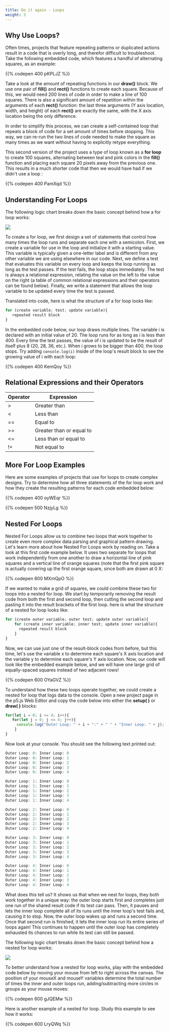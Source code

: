 ```yaml
---
title: Do it again - Loops
weight: 3
---
```

## Why Use Loops?

Often times, projects that feature repeating patterns or duplicated actions result in a code that is overly long, and therefor difficult to troubleshoot. Take the following embedded code, which features a handful of alternating squares, as an example:

{{% codepen 400 pKPLJZ %}}

Take a look at the amount of repeating functions in our **draw()** block. We use one pair of **fill()** and **rect()** functions to create each square. Because of this, we would need 200 lines of code in order to make a line of 100 squares. There is also a significant amount of repetition within the arguments of each **rect()** function: the last three arguments (Y axis location, width, and height) of each **rect()** are exactly the same, with the X axis location being the only difference.

In order to simplify this process, we can create a self-contained loop that repeats a block of code for a set amount of times before stopping. This way, we can re-run the two lines of code needed to make the square as many times as we want without having to explicitly retype everything. 

This second version of the project uses a type of loop known as a **for loop** to create 100 squares, alternating between teal and pink colors in the **fill()** function and placing each square 20 pixels away from the previous one. This results in a much shorter code that then we would have had if we didn't use a loop :

{{% codepen 400 PamXqd %}}

## Understanding For Loops

The following logic chart breaks down the basic concept behind how a for loop works:

![](/images/uploads/screen-shot-2019-05-31-at-12.35.35-pm.png)

To create a for loop, we first design a set of statements that control how many times the loop runs and separate each one with a semicolon. First, we create a variable for use in the loop and initialize it with a starting value. This variable is typically given a one-letter label and is different from any other variable we are using elsewhere in our code. Next, we define a test that evaluates this variable on every loop and keeps the loop running as long as the test passes. If the test fails, the loop stops immediately. The test is always a relational expression, relating the value on the left to the value on the right (a table of common relational expressions and their operators can be found below). Finally, we write a statement that allows the loop variable to be updated every time the test is passed. 

Translated into code, here is what the structure of a for loop looks like:

```javascript
for (create variable; test; update variable){
   repeated result block
}
```

In the embedded code below, our loop draws multiple lines. The variable i is declared with an initial value of 20. The loop runs for as long as i is less than 400. Every time the test passes, the value of i is updated to be the result of itself plus 8 (20, 28, 36, etc.). When i grows to be bigger than 400, the loop stops. Try adding `console.log(i)` inside of the loop's result block to see the growing value of i with each loop:

{{% codepen 400 KemQoy %}}

## Relational Expressions and their Operators

| Operator | Expression               |
| -------- | ------------------------ |
| \>       | Greater than             |
| <        | Less than                |
| ==       | Equal to                 |
| \>=      | Greater than or equal to |
| <=       | Less than or equal to    |
| !=       | Not equal to             |

## More For Loop Examples

Here are some examples of projects that use for loops to create complex designs. Try to determine how all three statements of the for loop work and how they create the resulting patterns for each code embedded below:

{{% codepen 400 oyWEqr %}}
<br>

{{% codepen 500 NzjyLg %}} 

## Nested For Loops

Nested For Loops allow us to combine two loops that work together to create even more complex data parsing and graphical pattern drawing. Let's learn more about how Nested For Loops work by reading on. Take a look at this first code example below. It uses two separate for loops that work independently from one another to draw a horizontal line of pink squares and a vertical line of orange squares (note that the first pink square is actually covering up the first orange square, since both are drawn at 0 X:

 {{% codepen 600 MXmQpO %}}

If we wanted to make a grid of squares, we could combine these two for loops into a nested for loop. We start by temporarily removing the result code from both the first and second loop, then cutting the second loop and pasting it into the result brackets of the first loop. here is what the structure of a nested for loop looks like:

```javascript
for (create outer variable; outer test; update outer variable){
    for (create inner variable; inner test; update inner variable){
      repeated result block
    }
}
```

Now, we can use just one of the result-block codes from before, but this time, let's use the variable x to determine each square's X axis location and the variable y to determine each square's Y axis location. Now, our code will look like the embedded example below, and we will have one large grid of equally-spaced squares instead of two adjacent rows!

{{% codepen 600 OYaGVZ %}}

To understand how these two loops operate together, we could create a nested for loop that logs data to the console. Open a new project page in the p5.js Web Editor and copy the code below into either the **setup( )** or **draw( )** blocks:

```javascript
for(let i = 0; i <= 4; i++){   
   for(let j = 0; j <= 4; j++){     
     console.log("Outer Loop: " + i + ":" + " " + "Inner Loop: " + j);   
    } 
}
```

Now look at your console. You should see the following text printed out:

```javascript
Outer Loop: 0: Inner Loop: 0 
Outer Loop: 0: Inner Loop: 1 
Outer Loop: 0: Inner Loop: 2 
Outer Loop: 0: Inner Loop: 3 
Outer Loop: 0: Inner Loop: 4 

Outer Loop: 1: Inner Loop: 0 
Outer Loop: 1: Inner Loop: 1 
Outer Loop: 1: Inner Loop: 2 
Outer Loop: 1: Inner Loop: 3 
Outer Loop: 1: Inner Loop: 4 

Outer Loop: 2: Inner Loop: 0 
Outer Loop: 2: Inner Loop: 1 
Outer Loop: 2: Inner Loop: 2 
Outer Loop: 2: Inner Loop: 3 
Outer Loop: 2: Inner Loop: 4 

Outer Loop: 3: Inner Loop: 0 
Outer Loop: 3: Inner Loop: 1 
Outer Loop: 3: Inner Loop: 2 
Outer Loop: 3: Inner Loop: 3 
Outer Loop: 3: Inner Loop: 4 

Outer Loop: 4: Inner Loop: 0 
Outer Loop: 4: Inner Loop: 1 
Outer Loop: 4: Inner Loop: 2 
Outer Loop: 4: Inner Loop: 3 
Outer Loop: 4: Inner Loop: 4 
```

What does this tell us? It shows us that when we nest for loops, they both work together in a unique way: the outer loop starts first and completes just one run of the shared result code if its test can pass. Then, it pauses and lets the inner loop complete all of its runs until the inner loop's test fails and, causing it to stop. Now, the outer loop wakes up and runs a second time. Once that second run is finished, it lets the inner loop run its entire series of loops again! This continues to happen until the outer loop has completely exhausted its chances to run while its test can still be passed.

 The following logic chart breaks down the basic concept behind how a nested for loop works:

![](/images/uploads/screen-shot-2019-05-31-at-12.54.47-pm.png)

To better understand how a nested for loop works, play with the embedded code below by moving your mouse from left to right across the canvas. The position of your mouseX and mouseY variables determine the total number of times the inner and outer loops run, adding/subtracting more circles in groups as your mouse moves:

{{% codepen 600 gJQEMw %}}



Here is another example of a nested for loop. Study this example to see how it works:

{{% codepen 600 LryQWq %}}
